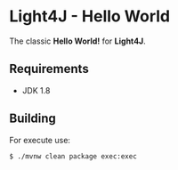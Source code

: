 # Light4J - Hello World

The classic **Hello World!** for **Light4J**.

## Requirements

- JDK 1.8

## Building

For execute use:

`$ ./mvnw clean package exec:exec`

